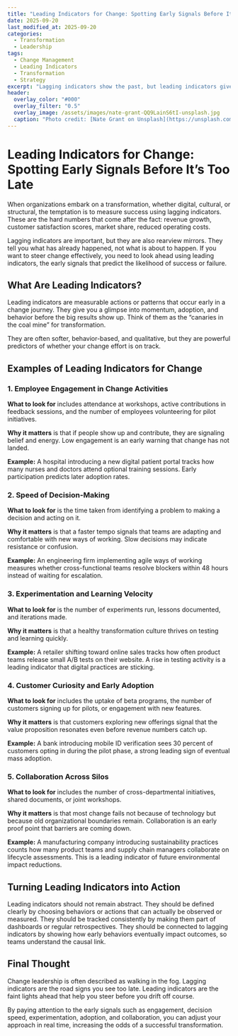 ```yaml
---
title: "Leading Indicators for Change: Spotting Early Signals Before It’s Too Late"
date: 2025-09-20
last_modified_at: 2025-09-20
categories:
  - Transformation
  - Leadership
tags:
  - Change Management
  - Leading Indicators
  - Transformation
  - Strategy
excerpt: "Lagging indicators show the past, but leading indicators give you the early signals that predict if change will succeed. Here’s how to spot and use them."
header:
  overlay_color: "#000"
  overlay_filter: "0.5"
  overlay_image: /assets/images/nate-grant-QQ9LainS6tI-unsplash.jpg
  caption: "Photo credit: [Nate Grant on Unsplash](https://unsplash.com)"
---
```


# Leading Indicators for Change: Spotting Early Signals Before It’s Too Late  

When organizations embark on a transformation, whether digital, cultural, or structural, the temptation is to measure success using lagging indicators. These are the hard numbers that come after the fact: revenue growth, customer satisfaction scores, market share, reduced operating costs.  

Lagging indicators are important, but they are also rearview mirrors. They tell you what has already happened, not what is about to happen. If you want to steer change effectively, you need to look ahead using leading indicators, the early signals that predict the likelihood of success or failure.  

## What Are Leading Indicators?  
Leading indicators are measurable actions or patterns that occur early in a change journey. They give you a glimpse into momentum, adoption, and behavior before the big results show up. Think of them as the “canaries in the coal mine” for transformation.  

They are often softer, behavior-based, and qualitative, but they are powerful predictors of whether your change effort is on track.  

## Examples of Leading Indicators for Change  

### 1. Employee Engagement in Change Activities  
**What to look for** includes attendance at workshops, active contributions in feedback sessions, and the number of employees volunteering for pilot initiatives.  

**Why it matters** is that if people show up and contribute, they are signaling belief and energy. Low engagement is an early warning that change has not landed.  

**Example:** A hospital introducing a new digital patient portal tracks how many nurses and doctors attend optional training sessions. Early participation predicts later adoption rates.  



### 2. Speed of Decision-Making  
**What to look for** is the time taken from identifying a problem to making a decision and acting on it.  

**Why it matters** is that a faster tempo signals that teams are adapting and comfortable with new ways of working. Slow decisions may indicate resistance or confusion.  

**Example:** An engineering firm implementing agile ways of working measures whether cross-functional teams resolve blockers within 48 hours instead of waiting for escalation.  



### 3. Experimentation and Learning Velocity  
**What to look for** is the number of experiments run, lessons documented, and iterations made.  

**Why it matters** is that a healthy transformation culture thrives on testing and learning quickly.  

**Example:** A retailer shifting toward online sales tracks how often product teams release small A/B tests on their website. A rise in testing activity is a leading indicator that digital practices are sticking.  



### 4. Customer Curiosity and Early Adoption  
**What to look for** includes the uptake of beta programs, the number of customers signing up for pilots, or engagement with new features.  

**Why it matters** is that customers exploring new offerings signal that the value proposition resonates even before revenue numbers catch up.  

**Example:** A bank introducing mobile ID verification sees 30 percent of customers opting in during the pilot phase, a strong leading sign of eventual mass adoption.  



### 5. Collaboration Across Silos  
**What to look for** includes the number of cross-departmental initiatives, shared documents, or joint workshops.  

**Why it matters** is that most change fails not because of technology but because old organizational boundaries remain. Collaboration is an early proof point that barriers are coming down.  

**Example:** A manufacturing company introducing sustainability practices counts how many product teams and supply chain managers collaborate on lifecycle assessments. This is a leading indicator of future environmental impact reductions.  



## Turning Leading Indicators into Action  
Leading indicators should not remain abstract. They should be defined clearly by choosing behaviors or actions that can actually be observed or measured. They should be tracked consistently by making them part of dashboards or regular retrospectives. They should be connected to lagging indicators by showing how early behaviors eventually impact outcomes, so teams understand the causal link.  



## Final Thought  
Change leadership is often described as walking in the fog. Lagging indicators are the road signs you see too late. Leading indicators are the faint lights ahead that help you steer before you drift off course.  

By paying attention to the early signals such as engagement, decision speed, experimentation, adoption, and collaboration, you can adjust your approach in real time, increasing the odds of a successful transformation.  
